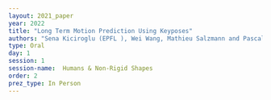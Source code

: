 ```yaml
---
layout: 2021_paper
year: 2022
title: "Long Term Motion Prediction Using Keyposes"
authors: "Sena Kiciroglu (EPFL ), Wei Wang, Mathieu Salzmann and Pascal Fua"
type: Oral
day: 1
session: 1
session-name:  Humans & Non-Rigid Shapes
order: 2
prez_type: In Person
---
```

